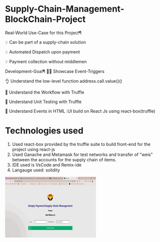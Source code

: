 # Supply-Chain-Management-BlockChain-Project

Real-World Use-Case for this Project¶

💡 Can be part of a supply-chain solution

💡 Automated Dispatch upon payment

💡 Payment collection without middlemen

Development-Goal¶
👍🏽 Showcase Event-Triggers

👌 Understand the low-level function address.call.value()()

📖 Understand the Workflow with Truffle

🧪 Understand Unit Testing with Truffle

🙌 Understand Events in HTML :UI build on React Js using react-box(truffle)

# Technologies used

1. Used react-box provided by the truffle suite to build front-end for the project using react-js
2. Used Ganache and Metamask for test networks and transfer of "weis" between the accounts for the supply chain of items.
3. IDE used is VsCode and Remix-ide
4. Langauge used: solidity

<img  alt="GIF" src="https://github.com/abhishekgoyal17/Supply-Chain-Management-BlockChain-Project/blob/master/Screenshot%202022-06-30%20120304.png" width="300" height="200" />
